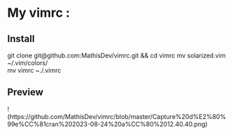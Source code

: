 <h1>My vimrc :</h1>
<h2>Install</h2>
git clone git@github.com:MathisDev/vimrc.git && cd vimrc
mv solarized.vim ~/.vim/colors/ </br>
mv vimrc ~./.vimrc
<h2>Preview</h2>
!(https://github.com/MathisDev/vimrc/blob/master/Capture%20d%E2%80%99e%CC%81cran%202023-08-24%20a%CC%80%2012.40.40.png)
